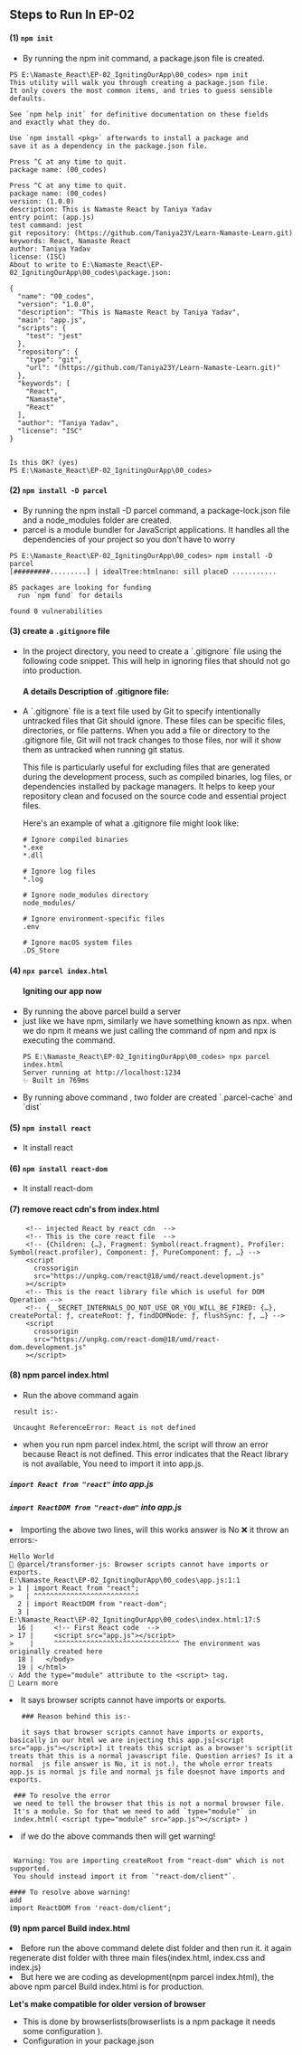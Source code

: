## Steps to Run In EP-02

#### (1) `npm init`

<ul>
<li>By running the npm init command, a package.json file is created.</li>
</ul>

```
PS E:\Namaste_React\EP-02_IgnitingOurApp\00_codes> npm init
This utility will walk you through creating a package.json file.
It only covers the most common items, and tries to guess sensible defaults.

See `npm help init` for definitive documentation on these fields
and exactly what they do.

Use `npm install <pkg>` afterwards to install a package and
save it as a dependency in the package.json file.

Press ^C at any time to quit.
package name: (00_codes)

Press ^C at any time to quit.
package name: (00_codes)
version: (1.0.0)
description: This is Namaste React by Taniya Yadav
entry point: (app.js)
test command: jest
git repository: (https://github.com/Taniya23Y/Learn-Namaste-Learn.git)
keywords: React, Namaste React
author: Taniya Yadav
license: (ISC)
About to write to E:\Namaste_React\EP-02_IgnitingOurApp\00_codes\package.json:

{
  "name": "00_codes",
  "version": "1.0.0",
  "description": "This is Namaste React by Taniya Yadav",
  "main": "app.js",
  "scripts": {
    "test": "jest"
  },
  "repository": {
    "type": "git",
    "url": "(https://github.com/Taniya23Y/Learn-Namaste-Learn.git)"
  },
  "keywords": [
    "React",
    "Namaste",
    "React"
  ],
  "author": "Taniya Yadav",
  "license": "ISC"
}


Is this OK? (yes)
PS E:\Namaste_React\EP-02_IgnitingOurApp\00_codes>
```

#### (2) `npm install -D parcel`

<ul>
<li>By running the npm install -D parcel command, a package-lock.json file and a node_modules folder are created.</li>
<li>parcel is a module bundler for JavaScript applications. It handles all the dependencies of your project so you don't have to worry</li>
</ul>

```
PS E:\Namaste_React\EP-02_IgnitingOurApp\00_codes> npm install -D parcel
[#########.........] | idealTree:htmlnano: sill placeD ...........

85 packages are looking for funding
  run `npm fund` for details

found 0 vulnerabilities
```

#### (3) create a `.gitignore` file

<ul> 
<li>
In the project directory, you need to create a `.gitignore` file using the following code snippet. This will help in ignoring files that should not go into production.
</li>

#### A details Description of .gitignore file:

<li>A `.gitignore` file is a text file used by Git to specify intentionally untracked files that Git should ignore. These files can be specific files, directories, or file patterns. When you add a file or directory to the .gitignore file, Git will not track changes to those files, nor will it show them as untracked when running git status.

This file is particularly useful for excluding files that are generated during the development process, such as compiled binaries, log files, or dependencies installed by package managers. It helps to keep your repository clean and focused on the source code and essential project files.

Here's an example of what a .gitignore file might look like:

```
# Ignore compiled binaries
*.exe
*.dll

# Ignore log files
*.log

# Ignore node_modules directory
node_modules/

# Ignore environment-specific files
.env

# Ignore macOS system files
.DS_Store

```

</li>
</ul>

#### (4) `npx parcel index.html`

<ul>

  #### Igniting our app now

<li>By running the above parcel build a server</li>
<li>just like we have npm, similarly we have something known as npx. when we do npm it means we just calling the command of npm and npx is executing the command.</li>

```
PS E:\Namaste_React\EP-02_IgnitingOurApp\00_codes> npx parcel index.html
Server running at http://localhost:1234
✨ Built in 769ms

```
<li>By running above command , two folder are created `.parcel-cache` and `dist` </li>
</ul>

#### (5) `npm install react`
<ul><li>It install react</li></ul>

#### (6) `npm install react-dom`
<ul><li>It install react-dom</li></ul>

#### (7) remove react cdn's from index.html

```
    <!-- injected React by react cdn  -->
    <!-- This is the core react file  -->
    <!-- {Children: {…}, Fragment: Symbol(react.fragment), Profiler: Symbol(react.profiler), Component: ƒ, PureComponent: ƒ, …} -->
    <script
      crossorigin
      src="https://unpkg.com/react@18/umd/react.development.js"
    ></script>
    <!-- This is the react library file which is useful for DOM Operation -->
    <!-- {__SECRET_INTERNALS_DO_NOT_USE_OR_YOU_WILL_BE_FIRED: {…}, createPortal: ƒ, createRoot: ƒ, findDOMNode: ƒ, flushSync: ƒ, …} -->
    <script
      crossorigin
      src="https://unpkg.com/react-dom@18/umd/react-dom.development.js"
    ></script>

```

#### (8) npm parcel index.html
<ul>
<li>Run the above command again</li>
</ul>

```
 result is:- 

 Uncaught ReferenceError: React is not defined

```
<ul>
<li>when you run npm parcel index.html, the script will throw an error because React is not defined. This error indicates that the React library is not available, You need to import it into app.js.</li>
</ul>

#####  `import React from "react"` into app.js
#####  `import ReactDOM from "react-dom"` into app.js

<li>Importing the above two lines, will this works answer is No ❌ it throw an errors:-</li>

```
Hello World
🚨 @parcel/transformer-js: Browser scripts cannot have imports or exports.
E:\Namaste_React\EP-02_IgnitingOurApp\00_codes\app.js:1:1
> 1 | import React from "react";
>   | ^^^^^^^^^^^^^^^^^^^^^^^^^^
  2 | import ReactDOM from "react-dom";
  3 | 
E:\Namaste_React\EP-02_IgnitingOurApp\00_codes\index.html:17:5
  16 |     <!-- First React code  -->
> 17 |     <script src="app.js"></script>
>    |     ^^^^^^^^^^^^^^^^^^^^^^^^^^^^^^^ The environment was originally created here
  18 |   </body>
  19 | </html>
💡 Add the type="module" attribute to the <script> tag.
📝 Learn more

```
<li>It says browser scripts cannot have imports or exports.</li>

```
   ### Reason behind this is:-

   it says that browser scripts cannot have imports or exports, basically in our html we are injecting this app.js[<script src="app.js"></script>] it treats this script as a browser's script(it treats that this is a normal javascript file. Question arries? Is it a normal  js file answer is No, it is not.), the whole error treats app.js is normal js file and normal js file doesnot have imports and exports.
```

```
 ### To resolve the error
 we need to tell the browser that this is not a normal browser file. 
 It's a module. So for that we need to add `type="module"` in 
 index.html( <script type="module" src="app.js"></script> )

```

<li>if we do the above commands then will get warning!</li>

```

 Warning: You are importing createRoot from "react-dom" which is not supported. 
 You should instead import it from `"react-dom/client"`.

```

```
#### To resolve above warning!
add
import ReactDOM from 'react-dom/client";

```

#### (9) npm parcel Build index.html
<li>Before run the above command delete dist folder and then run it. it again regenerate dist folder with three main files(index.html, index.css and index.js)</li>

<li>But here we are coding as development(npm parcel index.html), the above npm parcel Build index.html is for production.</li>

**Let's make compatible for older version of browser**
- This is done by browserlists(browserlists is a  npm package it needs some configuration ).
- Configuration in your package.json
